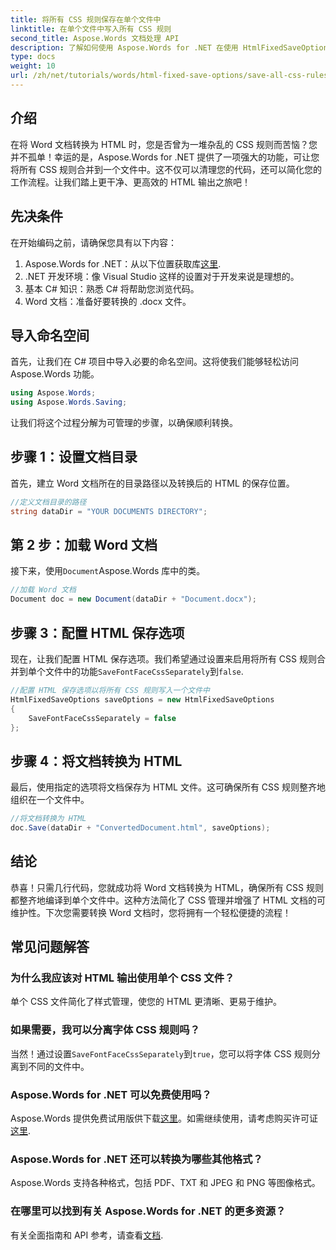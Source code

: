 ```yaml
---
title: 将所有 CSS 规则保存在单个文件中
linktitle: 在单个文件中写入所有 CSS 规则
second_title: Aspose.Words 文档处理 API
description: 了解如何使用 Aspose.Words for .NET 在使用 HtmlFixedSaveOptions 保存文档时将所有 CSS 规则写入单个文件。请按照此详细教程获取分步指导。
type: docs
weight: 10
url: /zh/net/tutorials/words/html-fixed-save-options/save-all-css-rules-in-single-file/
---
```

## 介绍

在将 Word 文档转换为 HTML 时，您是否曾为一堆杂乱的 CSS 规则而苦恼？您并不孤单！幸运的是，Aspose.Words for .NET 提供了一项强大的功能，可让您将所有 CSS 规则合并到一个文件中。这不仅可以清理您的代码，还可以简化您的工作流程。让我们踏上更干净、更高效的 HTML 输出之旅吧！

## 先决条件

在开始编码之前，请确保您具有以下内容：

1.  Aspose.Words for .NET：从以下位置获取库[这里](https://releases.aspose.com/words/net/).
2. .NET 开发环境：像 Visual Studio 这样的设置对于开发来说是理想的。
3. 基本 C# 知识：熟悉 C# 将帮助您浏览代码。
4. Word 文档：准备好要转换的 .docx 文件。

## 导入命名空间

首先，让我们在 C# 项目中导入必要的命名空间。这将使我们能够轻松访问 Aspose.Words 功能。

```csharp
using Aspose.Words;
using Aspose.Words.Saving;
```

让我们将这个过程分解为可管理的步骤，以确保顺利转换。

## 步骤 1：设置文档目录

首先，建立 Word 文档所在的目录路径以及转换后的 HTML 的保存位置。

```csharp
//定义文档目录的路径
string dataDir = "YOUR DOCUMENTS DIRECTORY";
```

## 第 2 步：加载 Word 文档

接下来，使用`Document`Aspose.Words 库中的类。

```csharp
//加载 Word 文档
Document doc = new Document(dataDir + "Document.docx");
```

## 步骤 3：配置 HTML 保存选项

现在，让我们配置 HTML 保存选项。我们希望通过设置来启用将所有 CSS 规则合并到单个文件中的功能`SaveFontFaceCssSeparately`到`false`.

```csharp
//配置 HTML 保存选项以将所有 CSS 规则写入一个文件中
HtmlFixedSaveOptions saveOptions = new HtmlFixedSaveOptions 
{ 
    SaveFontFaceCssSeparately = false 
};
```

## 步骤 4：将文档转换为 HTML

最后，使用指定的选项将文档保存为 HTML 文件。这可确保所有 CSS 规则整齐地组织在一个文件中。

```csharp
//将文档转换为 HTML
doc.Save(dataDir + "ConvertedDocument.html", saveOptions);
```

## 结论

恭喜！只需几行代码，您就成功将 Word 文档转换为 HTML，确保所有 CSS 规则都整齐地编译到单个文件中。这种方法简化了 CSS 管理并增强了 HTML 文档的可维护性。下次您需要转换 Word 文档时，您将拥有一个轻松便捷的流程！

## 常见问题解答

### 为什么我应该对 HTML 输出使用单个 CSS 文件？
单个 CSS 文件简化了样式管理，使您的 HTML 更清晰、更易于维护。

### 如果需要，我可以分离字体 CSS 规则吗？
当然！通过设置`SaveFontFaceCssSeparately`到`true`，您可以将字体 CSS 规则分离到不同的文件中。

### Aspose.Words for .NET 可以免费使用吗？
 Aspose.Words 提供免费试用版供下载[这里](https://releases.aspose.com/)。如需继续使用，请考虑购买许可证[这里](https://purchase.aspose.com/buy).

### Aspose.Words for .NET 还可以转换为哪些其他格式？
Aspose.Words 支持各种格式，包括 PDF、TXT 和 JPEG 和 PNG 等图像格式。

### 在哪里可以找到有关 Aspose.Words for .NET 的更多资源？
有关全面指南和 API 参考，请查看[文档](https://reference.aspose.com/words/net/).
